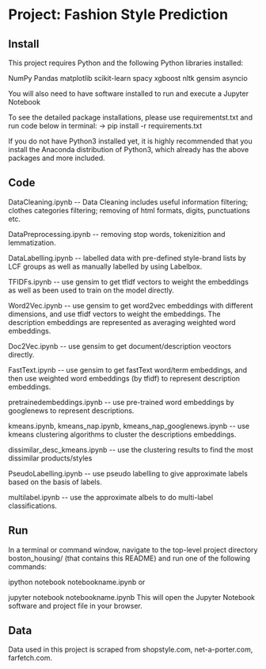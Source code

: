 # Project: Fashion Style Prediction

## Install
This project requires Python and the following Python libraries installed:

NumPy
Pandas
matplotlib
scikit-learn
spacy
xgboost
nltk
gensim
asyncio

You will also need to have software installed to run and execute a Jupyter Notebook

To see the detailed package installations, please use requirementst.txt and run code below in terminal:
-> pip install -r requirements.txt

If you do not have Python3 installed yet, it is highly recommended that you install the Anaconda distribution of Python3, which already has the above packages and more included.

## Code
DataCleaning.ipynb -- Data Cleaning includes useful information filtering; clothes categories filtering; removing of html formats, digits, punctuations etc.

DataPreprocessing.ipynb -- removing stop words, tokenizition and lemmatization.

DataLabelling.ipynb -- labelled data with pre-defined style-brand lists by LCF groups as well as manually labelled by using Labelbox.

TFIDFs.ipynb -- use gensim to get tfidf vectors to weight the embeddings as well as been used to train on the model directly.

Word2Vec.ipynb -- use gensim to get word2vec embeddings with different dimensions, and use tfidf vectors to weight the embeddings. The description embeddings are represented as averaging weighted word embeddings.

Doc2Vec.ipynb -- use gensim to get document/description veoctors directly.

FastText.ipynb -- use gensim to get fastText word/term embeddings, and then use weighted word embeddings (by tfidf) to represent description embeddings.

pretrainedembeddings.ipynb -- use pre-trained word embeddings by googlenews to represent descriptions.

kmeans.ipynb, kmeans_nap.ipynb, kmeans_nap_googlenews.ipynb -- use kmeans clustering algorithms to cluster the descriptions embeddings.

dissimilar_desc_kmeans.ipynb -- use the clustering results to find the most dissimilar products/styles

PseudoLabelling.ipynb -- use pseudo labelling to give approximate labels based on the basis of labels.

multilabel.ipynb -- use the approximate albels to do multi-label classifications.

## Run
In a terminal or command window, navigate to the top-level project directory boston_housing/ (that contains this README) and run one of the following commands:

ipython notebook notebookname.ipynb
or

jupyter notebook notebookname.ipynb
This will open the Jupyter Notebook software and project file in your browser.

## Data
Data used in this project is scraped from shopstyle.com, net-a-porter.com, farfetch.com.
